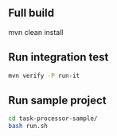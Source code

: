 ## Full build
mvn clean install

## Run integration test
```bash
mvn verify -P run-it
```

## Run sample project

```bash
cd task-processor-sample/
bash run.sh
```